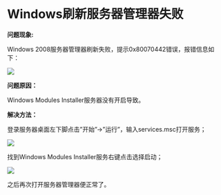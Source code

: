 # Windows刷新服务器管理器失败
**问题现象:**

Windows 2008服务器管理器刷新失败，提示0x80070442错误，报错信息如下：

![](https://github.com/jdcloudcom/cn/blob/edit/image/Elastic-Compute/Virtual-Machine/Windows/Windows%E5%88%B7%E6%96%B0%E6%9C%8D%E5%8A%A1%E5%99%A8%E7%AE%A1%E7%90%86%E5%99%A8%E5%A4%B1%E8%B4%A501.png)

**问题原因：**

Windows Modules Installer服务器没有开启导致。

 

**解决方法：**

登录服务器桌面左下脚点击”开始”->”运行”，输入services.msc打开服务；

![](https://github.com/jdcloudcom/cn/blob/edit/image/Elastic-Compute/Virtual-Machine/Windows/Windows%E5%88%B7%E6%96%B0%E6%9C%8D%E5%8A%A1%E5%99%A8%E7%AE%A1%E7%90%86%E5%99%A8%E5%A4%B1%E8%B4%A502.png)

找到Windows Modules Installer服务右键点击选择启动；

![](https://github.com/jdcloudcom/cn/blob/edit/image/Elastic-Compute/Virtual-Machine/Windows/Windows%E5%88%B7%E6%96%B0%E6%9C%8D%E5%8A%A1%E5%99%A8%E7%AE%A1%E7%90%86%E5%99%A8%E5%A4%B1%E8%B4%A503.png)

之后再次打开服务器管理器便正常了。
